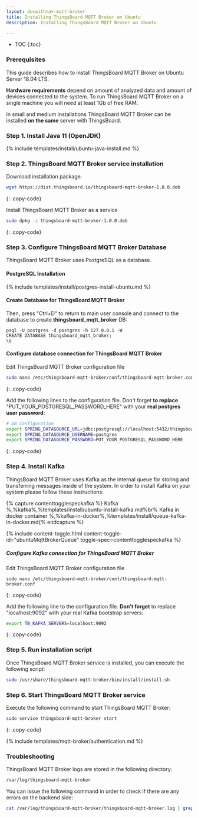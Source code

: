 ```yaml
---
layout: docwithnav-mqtt-broker
title: Installing ThingsBoard MQTT Broker on Ubuntu
description: Installing ThingsBoard MQTT Broker on Ubuntu

---
```


* TOC
{:toc}

### Prerequisites

This guide describes how to install ThingsBoard MQTT Broker on Ubuntu Server 18.04 LTS. 

**Hardware requirements** depend on amount of analyzed data and amount of devices connected to the system. 
To run ThingsBoard MQTT Broker on a single machine you will need at least 1Gb of free RAM.

In small and medium installations ThingsBoard MQTT Broker can be installed **on the same** server with ThingsBoard.

### Step 1. Install Java 11 (OpenJDK) 

{% include templates/install/ubuntu-java-install.md %}

### Step 2. ThingsBoard MQTT Broker service installation

Download installation package.

```bash
wget https://dist.thingsboard.io/thingsboard-mqtt-broker-1.0.0.deb
```
{: .copy-code}

Install ThingsBoard MQTT Broker as a service

```bash
sudo dpkg -i thingsboard-mqtt-broker-1.0.0.deb
```
{: .copy-code}

### Step 3. Configure ThingsBoard MQTT Broker Database

ThingsBoard MQTT Broker uses PostgreSQL as a database.

#### PostgreSQL Installation

{% include templates/install/postgres-install-ubuntu.md %}

#### Create Database for ThingsBoard MQTT Broker

Then, press "Ctrl+D" to return to main user console and connect to the database to create <b>thingsboard_mqtt_broker</b> DB:

```text
psql -U postgres -d postgres -h 127.0.0.1 -W
CREATE DATABASE thingsboard_mqtt_broker;
\q
```

#### Configure database connection for ThingsBoard MQTT Broker

Edit ThingsBoard MQTT Broker configuration file 

```bash 
sudo nano /etc/thingsboard-mqtt-broker/conf/thingsboard-mqtt-broker.conf
``` 
{: .copy-code}

Add the following lines to the configuration file. Don't forget **to replace** "PUT_YOUR_POSTGRESQL_PASSWORD_HERE" with your **real postgres user password**:

```bash
# DB Configuration 
export SPRING_DATASOURCE_URL=jdbc:postgresql://localhost:5432/thingsboard_mqtt_broker
export SPRING_DATASOURCE_USERNAME=postgres
export SPRING_DATASOURCE_PASSWORD=PUT_YOUR_POSTGRESQL_PASSWORD_HERE
```
{: .copy-code}

### Step 4. Install Kafka

ThingsBoard MQTT Broker uses Kafka as the internal queue for storing and transferring messages inside of the system.
In order to install Kafka on your system please follow these instructions:

{% capture contenttogglespeckafka %}
Kafka %,%kafka%,%templates/install/ubuntu-install-kafka.md%br%
Kafka in docker container %,%kafka-in-docker%,%templates/install/queue-kafka-in-docker.md{% endcapture %}

{% include content-toggle.html content-toggle-id="ubuntuMqttBrokerQueue" toggle-spec=contenttogglespeckafka %} 

##### Configure Kafka connection for ThingsBoard MQTT Broker

Edit ThingsBoard MQTT Broker configuration file

```text
sudo nano /etc/thingsboard-mqtt-broker/conf/thingsboard-mqtt-broker.conf
```
{: .copy-code}

Add the following line to the configuration file. **Don't forget** to replace "localhost:9092" with your real Kafka bootstrap servers:

```bash
export TB_KAFKA_SERVERS=localhost:9092
```
{: .copy-code}


### Step 5. Run installation script

Once ThingsBoard MQTT Broker service is installed, you can execute the following script:

```bash
sudo /usr/share/thingsboard-mqtt-broker/bin/install/install.sh
``` 

### Step 6. Start ThingsBoard MQTT Broker service

Execute the following command to start ThingsBoard MQTT Broker:

```bash
sudo service thingsboard-mqtt-broker start
```
{: .copy-code}
 
{% include templates/mqtt-broker/authentication.md %}

### Troubleshooting

ThingsBoard MQTT Broker logs are stored in the following directory:
 
```bash
/var/log/thingsboard-mqtt-broker
```

You can issue the following command in order to check if there are any errors on the backend side:
 
```bash
cat /var/log/thingsboard-mqtt-broker/thingsboard-mqtt-broker.log | grep ERROR
```

